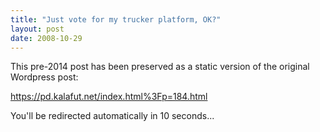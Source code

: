 ```yaml
---
title: "Just vote for my trucker platform, OK?"
layout: post
date: 2008-10-29
---
```


This pre-2014 post has been preserved as a static version of the original Wordpress post:

https://pd.kalafut.net/index.html%3Fp=184.html

You'll be redirected automatically in 10 seconds...

<head>
  <meta http-equiv="refresh" content="10;url=https://pd.kalafut.net/index.html%3Fp=184.html">
</head>

